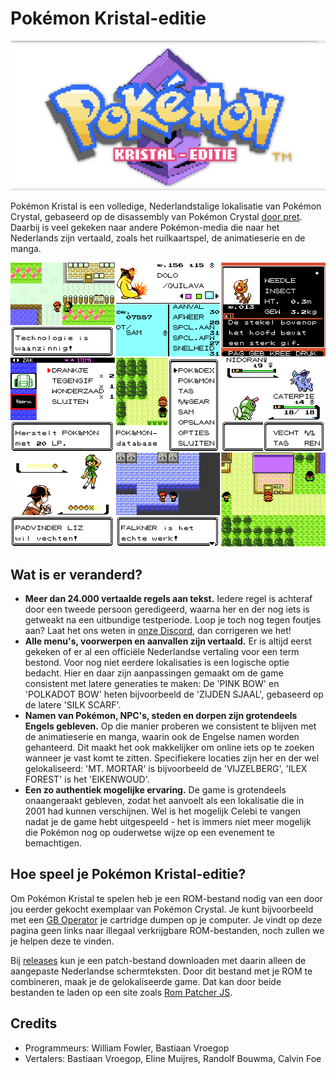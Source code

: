 # Pokémon Kristal-editie

![image](https://github.com/basvroegop/pokecrystal-nl/blob/master/logo-github.png?)

Pokémon Kristal is een volledige, Nederlandstalige lokalisatie van Pokémon Crystal, gebaseerd op de disassembly van Pokémon Crystal [door pret](https://github.com/pret/pokecrystal). Daarbij is veel gekeken naar andere Pokémon-media die naar het Nederlands zijn vertaald, zoals het ruilkaartspel, de animatieserie en de manga. 

![image](https://github.com/basvroegop/pokecrystal-nl/blob/master/screenshots-github.png)

## Wat is er veranderd?

- **Meer dan 24.000 vertaalde regels aan tekst.** Iedere regel is achteraf door een tweede persoon geredigeerd, waarna her en der nog iets is getweakt na een uitbundige testperiode. Loop je toch nog tegen foutjes aan? Laat het ons weten in [onze Discord](https://discord.gg/WkBX2Hqqgh), dan corrigeren we het!
- **Alle menu's, voorwerpen en aanvallen zijn vertaald.** Er is altijd eerst gekeken of er al een officiële Nederlandse vertaling voor een term bestond. Voor nog niet eerdere lokalisaties is een logische optie bedacht. Hier en daar zijn aanpassingen gemaakt om de game consistent met latere generaties te maken: De 'PINK BOW' en 'POLKADOT  BOW' heten bijvoorbeeld de 'ZIJDEN SJAAL', gebaseerd op de latere 'SILK SCARF'. 
- **Namen van Pokémon, NPC's, steden en dorpen zijn grotendeels Engels gebleven.** Op die manier proberen we consistent te blijven met de animatieserie en manga, waarin ook de Engelse namen worden gehanteerd. Dit maakt het ook makkelijker om online iets op te zoeken wanneer je vast komt te zitten. Specifiekere locaties zijn her en der wel gelokaliseerd: 'MT. MORTAR' is bijvoorbeeld de 'VIJZELBERG', 'ILEX FOREST' is het 'EIKENWOUD'.
- **Een zo authentiek mogelijke ervaring.** De game is grotendeels onaangeraakt gebleven, zodat het aanvoelt als een lokalisatie die in 2001 had kunnen verschijnen. Wel is het mogelijk Celebi te vangen nadat je de game hebt uitgespeeld - het is immers niet meer mogelijk die Pokémon nog op ouderwetse wijze op een evenement te bemachtigen.


## Hoe speel je Pokémon Kristal-editie?

Om Pokémon Kristal te spelen heb je een ROM-bestand nodig van een door jou eerder gekocht exemplaar van Pokémon Crystal. Je kunt bijvoorbeeld met een [GB Operator](https://www.epilogue.co/product/gb-operator) je cartridge dumpen op je computer. Je vindt op deze pagina geen links naar illegaal verkrijgbare ROM-bestanden, noch zullen we je helpen deze te vinden.

Bij [releases](https://github.com/wfowler1/pokecrystal-nl/releases) kun je een patch-bestand downloaden met daarin alleen de aangepaste Nederlandse schermteksten. Door dit bestand met je ROM te combineren, maak je de gelokaliseerde game. Dat kan door beide bestanden te laden op een site zoals [Rom Patcher JS](https://www.marcrobledo.com/RomPatcher.js/).

## Credits

- Programmeurs: William Fowler, Bastiaan Vroegop
- Vertalers: Bastiaan Vroegop, Eline Muijres, Randolf Bouwma, Calvin Foe